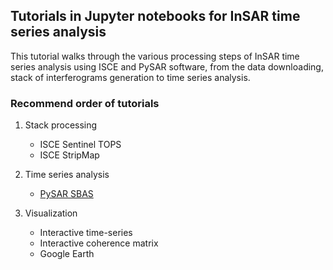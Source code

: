 ## Tutorials in Jupyter notebooks for InSAR time series analysis

This tutorial walks through the various processing steps of InSAR time series analysis using ISCE and PySAR software, from the data downloading, stack of interferograms generation to time series analysis.

### Recommend order of tutorials    

1. Stack processing     
   - ISCE Sentinel TOPS
   - ISCE StripMap

2. Time series analysis
   - [PySAR SBAS](https://nbviewer.jupyter.org/github/yunjunz/PySAR/blob/Notebook/docs/Notebooks/pysarApp.ipynb)

3. Visualization
   - Interactive time-series
   - Interactive coherence matrix
   - Google Earth
